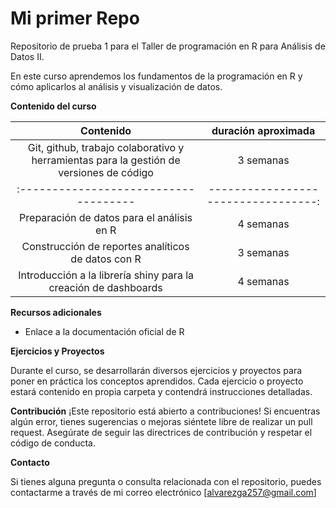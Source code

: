 # Mi primer Repo

Repositorio de prueba 1 para el Taller de programación en R para Análisis de Datos II.

En este curso aprendemos los fundamentos de la programación en R y cómo aplicarlos al análisis y visualización de datos.

**Contenido del curso** 

|Contenido | duración aproximada |
| :----------:| :------------:|
| Git, github, trabajo colaborativo y herramientas para la gestión de versiones de código |           3 semanas |
|:------------------------------------|----------------------------------:|
| Preparación de datos para el análisis en R                                              |           4 semanas |
| Construcción de reportes analíticos de datos con R                                      |           3 semanas |
| Introducción a la librería shiny para la creación de dashboards                         |           4 semanas |
                                                                     

**Recursos adicionales**

- Enlace a la documentación oficial de R

**Ejercicios y Proyectos**

Durante el curso, se desarrollarán diversos ejercicios y proyectos para poner en práctica los conceptos aprendidos. Cada ejercicio o proyecto estará contenido en propia carpeta y contendrá instrucciones detalladas.

**Contribución**
¡Este repositorio está abierto a contribuciones! Si encuentras algún error, tienes sugerencias o mejoras siéntete libre de realizar un pull request. Asegúrate de seguir las directrices de contribución y respetar el código de conducta.

**Contacto**

Si tienes alguna pregunta o consulta relacionada con el repositorio, puedes contactarme a través de mi correo electrónico [alvarezga257@gmail.com]
